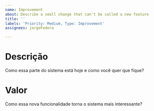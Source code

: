 ```yaml
---
name: Improvement
about: Describe a small change that can't be called a new feature
title: ''
labels: 'Priority: Medium, Type: Improvement'
assignees: jorgeFedora

---
```


# Descrição
Como essa parte do sistema está hoje e como você quer que fique?

# Valor
Como essa nova funcionalidade torna o sistema mais interessante?
